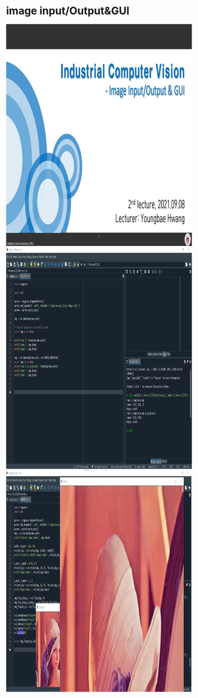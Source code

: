 # **image input/Output&GUI** 

<img src="./image input output.jpg"  width="800" height="600">
<img src="./실습1.jpg"  width="800" height=600">
<img src="./실습 2.jpg"  width="800" height="600">
</p>

